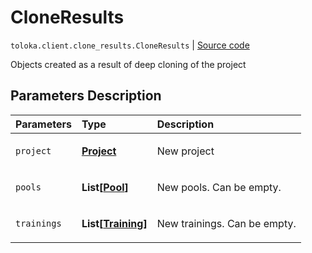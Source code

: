 # CloneResults
`toloka.client.clone_results.CloneResults` | [Source code](https://github.com/Toloka/toloka-kit/blob/v1.1.3/src/client/clone_results.py#L8)

Objects created as a result of deep cloning of the project

## Parameters Description

| Parameters | Type | Description |
| :----------| :----| :-----------|
`project`|**[Project](toloka.client.project.Project.md)**|<p>New project</p>
`pools`|**List\[[Pool](toloka.client.pool.Pool.md)\]**|<p>New pools. Can be empty.</p>
`trainings`|**List\[[Training](toloka.client.training.Training.md)\]**|<p>New trainings. Can be empty.</p>
